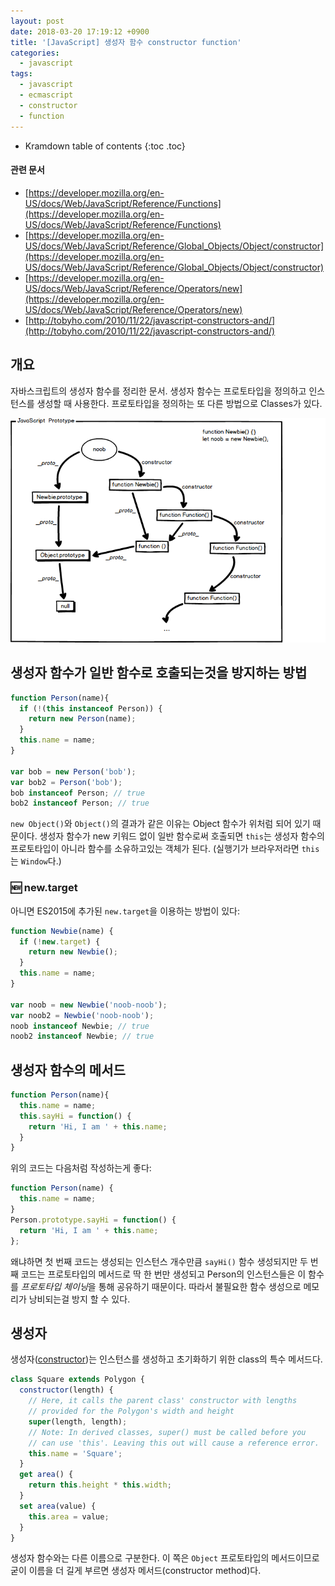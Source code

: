 ```yaml
---
layout: post
date: 2018-03-20 17:19:12 +0900
title: '[JavaScript] 생성자 함수 constructor function'
categories:
  - javascript
tags:
  - javascript
  - ecmascript
  - constructor
  - function
---
```


* Kramdown table of contents
{:toc .toc}

#### 관련 문서

- [https://developer.mozilla.org/en-US/docs/Web/JavaScript/Reference/Functions](https://developer.mozilla.org/en-US/docs/Web/JavaScript/Reference/Functions)
- [https://developer.mozilla.org/en-US/docs/Web/JavaScript/Reference/Global_Objects/Object/constructor](https://developer.mozilla.org/en-US/docs/Web/JavaScript/Reference/Global_Objects/Object/constructor)
- [https://developer.mozilla.org/en-US/docs/Web/JavaScript/Reference/Operators/new](https://developer.mozilla.org/en-US/docs/Web/JavaScript/Reference/Operators/new)
- [http://tobyho.com/2010/11/22/javascript-constructors-and/](http://tobyho.com/2010/11/22/javascript-constructors-and/)


## 개요

자바스크립트의 생성자 함수를 정리한 문서. 생성자 함수는 프로토타입을 정의하고 인스턴스를 생성할 때 사용한다. 프로토타입을 정의하는 또 다른 방법으로 Classes가 있다.

![](/images/javascript-prototype.png)


## 생성자 함수가 일반 함수로 호출되는것을 방지하는 방법

```js
function Person(name){
  if (!(this instanceof Person)) {
    return new Person(name);
  }
  this.name = name;
}

var bob = new Person('bob');
var bob2 = Person('bob');
bob instanceof Person; // true
bob2 instanceof Person; // true
```

`new Object()`와 `Object()`의 결과가 같은 이유는 Object 함수가 위처럼 되어 있기 때문이다. 생성자 함수가 new 키워드 없이 일반 함수로써 호출되면 `this`는 생성자 함수의 프로토타입이 아니라 함수를 소유하고있는 객체가 된다. (실행기가 브라우저라면 `this`는 `Window`다.)

### 🆕 new.target

아니면 ES2015에 추가된 `new.target`을 이용하는 방법이 있다:

```js
function Newbie(name) {
  if (!new.target) {
    return new Newbie();
  }
  this.name = name;
}

var noob = new Newbie('noob-noob');
var noob2 = Newbie('noob-noob');
noob instanceof Newbie; // true
noob2 instanceof Newbie; // true 
```


## 생성자 함수의 메서드

```js
function Person(name){
  this.name = name;
  this.sayHi = function() {
    return 'Hi, I am ' + this.name;
  }
}
```

위의 코드는 다음처럼 작성하는게 좋다:

```js
function Person(name) {
  this.name = name;
}
Person.prototype.sayHi = function() {
  return 'Hi, I am ' + this.name;
};
```

왜냐하면 첫 번째 코드는 생성되는 인스턴스 개수만큼 `sayHi()` 함수 생성되지만 두 번째 코드는 프로토타입의 메서드로 딱 한 번만 생성되고 Person의 인스턴스들은 이 함수를 *프로토타입 체이닝*을 통해 공유하기 때문이다. 따라서 불필요한 함수 생성으로 메모리가 낭비되는걸 방지 할 수 있다.


## 생성자

생성자([constructor](https://developer.mozilla.org/en-US/docs/Web/JavaScript/Reference/Classes/constructor))는 인스턴스를 생성하고 초기화하기 위한 class의 특수 메서드다.

```js
class Square extends Polygon {
  constructor(length) {
    // Here, it calls the parent class' constructor with lengths
    // provided for the Polygon's width and height
    super(length, length);
    // Note: In derived classes, super() must be called before you
    // can use 'this'. Leaving this out will cause a reference error.
    this.name = 'Square';
  }
  get area() {
    return this.height * this.width;
  }
  set area(value) {
    this.area = value;
  }
}
```

생성자 함수와는 다른 이름으로 구분한다. 이 쪽은 `Object` 프로토타입의 메서드이므로 굳이 이름을 더 길게 부르면 생성자 메서드(constructor method)다.
